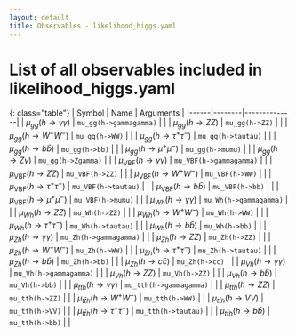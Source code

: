 ```yaml
---
layout: default
title: Observables - likelihood_higgs.yaml
---
```


# List of all observables included in likelihood_higgs.yaml

{: class="table"}
| Symbol | Name | Arguments |
|------|--------|--------------|
| $\mu_{gg}(h \to \gamma\gamma)$ | `mu_gg(h->gammagamma)` | |
| $\mu_{gg}(h \to ZZ)$ | `mu_gg(h->ZZ)` | |
| $\mu_{gg}(h \to W^+W^-)$ | `mu_gg(h->WW)` | |
| $\mu_{gg}(h \to \tau^+\tau^-)$ | `mu_gg(h->tautau)` | |
| $\mu_{gg}(h \to b\bar b)$ | `mu_gg(h->bb)` | |
| $\mu_{gg}(h \to \mu^+\mu^-)$ | `mu_gg(h->mumu)` | |
| $\mu_{gg}(h \to Z\gamma)$ | `mu_gg(h->Zgamma)` | |
| $\mu_{\text{VBF}}(h \to \gamma\gamma)$ | `mu_VBF(h->gammagamma)` | |
| $\mu_{\text{VBF}}(h \to ZZ)$ | `mu_VBF(h->ZZ)` | |
| $\mu_{\text{VBF}}(h \to W^+W^-)$ | `mu_VBF(h->WW)` | |
| $\mu_{\text{VBF}}(h \to \tau^+\tau^-)$ | `mu_VBF(h->tautau)` | |
| $\mu_{\text{VBF}}(h \to b\bar b)$ | `mu_VBF(h->bb)` | |
| $\mu_{\text{VBF}}(h \to \mu^+\mu^-)$ | `mu_VBF(h->mumu)` | |
| $\mu_{Wh}(h \to \gamma\gamma)$ | `mu_Wh(h->gammagamma)` | |
| $\mu_{Wh}(h \to ZZ)$ | `mu_Wh(h->ZZ)` | |
| $\mu_{Wh}(h \to W^+W^-)$ | `mu_Wh(h->WW)` | |
| $\mu_{Wh}(h \to \tau^+\tau^-)$ | `mu_Wh(h->tautau)` | |
| $\mu_{Wh}(h \to b\bar b)$ | `mu_Wh(h->bb)` | |
| $\mu_{Zh}(h \to \gamma\gamma)$ | `mu_Zh(h->gammagamma)` | |
| $\mu_{Zh}(h \to ZZ)$ | `mu_Zh(h->ZZ)` | |
| $\mu_{Zh}(h \to W^+W^-)$ | `mu_Zh(h->WW)` | |
| $\mu_{Zh}(h \to \tau^+\tau^-)$ | `mu_Zh(h->tautau)` | |
| $\mu_{Zh}(h \to b\bar b)$ | `mu_Zh(h->bb)` | |
| $\mu_{Zh}(h \to c\bar c)$ | `mu_Zh(h->cc)` | |
| $\mu_{Vh}(h \to \gamma\gamma)$ | `mu_Vh(h->gammagamma)` | |
| $\mu_{Vh}(h \to ZZ)$ | `mu_Vh(h->ZZ)` | |
| $\mu_{Vh}(h \to b\bar b)$ | `mu_Vh(h->bb)` | |
| $\mu_{t\bar t h}(h \to \gamma\gamma)$ | `mu_tth(h->gammagamma)` | |
| $\mu_{t\bar t h}(h \to ZZ)$ | `mu_tth(h->ZZ)` | |
| $\mu_{t\bar t h}(h \to W^+W^-)$ | `mu_tth(h->WW)` | |
| $\mu_{t\bar t h}(h \to VV)$ | `mu_tth(h->VV)` | |
| $\mu_{t\bar t h}(h \to \tau^+\tau^-)$ | `mu_tth(h->tautau)` | |
| $\mu_{t\bar t h}(h \to b\bar b)$ | `mu_tth(h->bb)` | |
